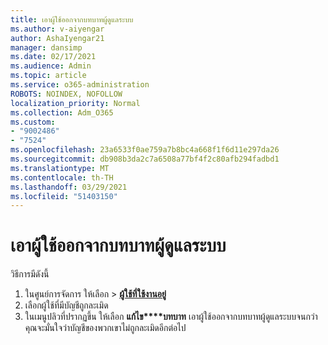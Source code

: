 ```yaml
---
title: เอาผู้ใช้ออกจากบทบาทผู้ดูแลระบบ
ms.author: v-aiyengar
author: AshaIyengar21
manager: dansimp
ms.date: 02/17/2021
ms.audience: Admin
ms.topic: article
ms.service: o365-administration
ROBOTS: NOINDEX, NOFOLLOW
localization_priority: Normal
ms.collection: Adm_O365
ms.custom:
- "9002486"
- "7524"
ms.openlocfilehash: 23a6533f0ae759a7b8bc4a668f1f6d11e297da26
ms.sourcegitcommit: db908b3da2c7a6508a77bf4f2c80afb294fadbd1
ms.translationtype: MT
ms.contentlocale: th-TH
ms.lasthandoff: 03/29/2021
ms.locfileid: "51403150"
---
```

# <a name="remove-the-users-from-the-admin-roles"></a>เอาผู้ใช้ออกจากบทบาทผู้ดูแลระบบ

วิธีการมีดังนี้

1. ในศูนย์การจัดการ ให้เลือก  >  [**ผู้ใช้ที่ใช้งานอยู่**](https://go.microsoft.com/fwlink/p/?linkid=834822)
1. เลือกผู้ใช้ที่มีบัญชีถูกละเมิด
1. ในเมนูปลิวที่ปรากฏขึ้น ให้เลือก **แก้ไข****บทบาท** เอาผู้ใช้ออกจากบทบาทผู้ดูแลระบบจนกว่าคุณจะมั่นใจว่าบัญชีของพวกเขาไม่ถูกละเมิดอีกต่อไป

